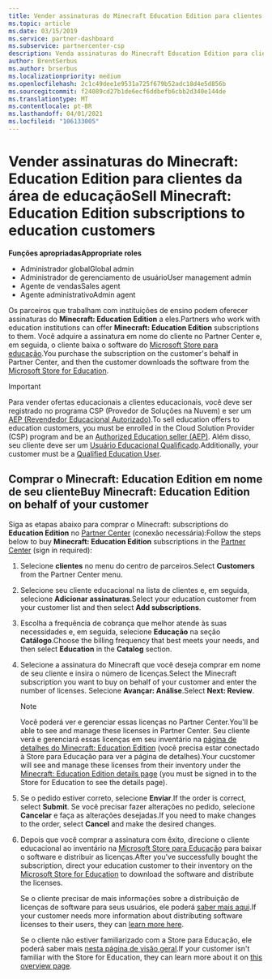 ```yaml
---
title: Vender assinaturas do Minecraft Education Edition para clientes da área de educação
ms.topic: article
ms.date: 03/15/2019
ms.service: partner-dashboard
ms.subservice: partnercenter-csp
description: Venda assinaturas do Minecraft Education Edition para clientes de educação qualificados que podem baixá-las da Microsoft Education Store.
author: BrentSerbus
ms.author: brserbus
ms.localizationpriority: medium
ms.openlocfilehash: 2c1c49dee1e9531a725f679b52adc18d4e5d856b
ms.sourcegitcommit: f24089cd27b1de6ecf6ddbefb6cbb2d340e144de
ms.translationtype: MT
ms.contentlocale: pt-BR
ms.lasthandoff: 04/01/2021
ms.locfileid: "106133005"
---
```

# <a name="sell-minecraft-education-edition-subscriptions-to-education-customers"></a><span data-ttu-id="ba756-103">Vender assinaturas do Minecraft: Education Edition para clientes da área de educação</span><span class="sxs-lookup"><span data-stu-id="ba756-103">Sell Minecraft: Education Edition subscriptions to education customers</span></span>

<span data-ttu-id="ba756-104">**Funções apropriadas**</span><span class="sxs-lookup"><span data-stu-id="ba756-104">**Appropriate roles**</span></span>

- <span data-ttu-id="ba756-105">Administrador global</span><span class="sxs-lookup"><span data-stu-id="ba756-105">Global admin</span></span>
- <span data-ttu-id="ba756-106">Administrador de gerenciamento de usuário</span><span class="sxs-lookup"><span data-stu-id="ba756-106">User management admin</span></span>
- <span data-ttu-id="ba756-107">Agente de vendas</span><span class="sxs-lookup"><span data-stu-id="ba756-107">Sales agent</span></span>
- <span data-ttu-id="ba756-108">Agente administrativo</span><span class="sxs-lookup"><span data-stu-id="ba756-108">Admin agent</span></span>

<span data-ttu-id="ba756-109">Os parceiros que trabalham com instituições de ensino podem oferecer assinaturas do **Minecraft: Education Edition** a eles.</span><span class="sxs-lookup"><span data-stu-id="ba756-109">Partners who work with education institutions can offer **Minecraft: Education Edition** subscriptions to them.</span></span> <span data-ttu-id="ba756-110">Você adquire a assinatura em nome do cliente no Partner Center e, em seguida, o cliente baixa o software do [Microsoft Store para educação](https://educationstore.microsoft.com).</span><span class="sxs-lookup"><span data-stu-id="ba756-110">You purchase the subscription on the customer's behalf in Partner Center, and then the customer downloads the software from the [Microsoft Store for Education](https://educationstore.microsoft.com).</span></span> 

>[!IMPORTANT]
><span data-ttu-id="ba756-111">Para vender ofertas educacionais a clientes educacionais, você deve ser registrado no programa CSP (Provedor de Soluções na Nuvem) e ser um [AEP (Revendedor Educacional Autorizado)](https://www.mepn.com).</span><span class="sxs-lookup"><span data-stu-id="ba756-111">To sell education offers to education customers, you must be enrolled in the Cloud Solution Provider (CSP) program and be an [Authorized Education seller (AEP)](https://www.mepn.com).</span></span> <span data-ttu-id="ba756-112">Além disso, seu cliente deve ser um [Usuário Educacional Qualificado](https://www.microsoftvolumelicensing.com/DocumentSearch.aspx?Mode=3&DocumentTypeId=7).</span><span class="sxs-lookup"><span data-stu-id="ba756-112">Additionally, your customer must be a [Qualified Education User](https://www.microsoftvolumelicensing.com/DocumentSearch.aspx?Mode=3&DocumentTypeId=7).</span></span>  

 
## <a name="buy-minecraft-education-edition-on-behalf-of-your-customer"></a><span data-ttu-id="ba756-113">Comprar o **Minecraft: Education Edition** em nome de seu cliente</span><span class="sxs-lookup"><span data-stu-id="ba756-113">Buy **Minecraft: Education Edition** on behalf of your customer</span></span>

<span data-ttu-id="ba756-114">Siga as etapas abaixo para comprar o Minecraft: subscriptions do **Education Edition** no [Partner Center](https://partnercenter.microsoft.com/pcv/dashboard/overview
) (conexão necessária):</span><span class="sxs-lookup"><span data-stu-id="ba756-114">Follow the steps below to buy **Minecraft: Education Edition** subscriptions in the [Partner Center](https://partnercenter.microsoft.com/pcv/dashboard/overview
) (sign in required):</span></span>

  1.  <span data-ttu-id="ba756-115">Selecione **clientes** no menu do centro de parceiros.</span><span class="sxs-lookup"><span data-stu-id="ba756-115">Select **Customers** from the Partner Center menu.</span></span>
  
  2.  <span data-ttu-id="ba756-116">Selecione seu cliente educacional na lista de clientes e, em seguida, selecione **Adicionar assinaturas**.</span><span class="sxs-lookup"><span data-stu-id="ba756-116">Select your education customer from your customer list and then select **Add subscriptions**.</span></span>
  
  3.  <span data-ttu-id="ba756-117">Escolha a frequência de cobrança que melhor atende às suas necessidades e, em seguida, selecione **Educação** na seção **Catálogo**.</span><span class="sxs-lookup"><span data-stu-id="ba756-117">Choose the billing frequency that best meets your needs, and then select **Education** in the **Catalog** section.</span></span>

  4.  <span data-ttu-id="ba756-118">Selecione a assinatura do Minecraft que você deseja comprar em nome de seu cliente e insira o número de licenças.</span><span class="sxs-lookup"><span data-stu-id="ba756-118">Select the Minecraft subscription you want to buy on behalf of your customer and enter the number of licenses.</span></span> <span data-ttu-id="ba756-119">Selecione **Avançar: Análise**.</span><span class="sxs-lookup"><span data-stu-id="ba756-119">Select **Next: Review**.</span></span>

      >[!NOTE]
      ><span data-ttu-id="ba756-120">Você poderá ver e gerenciar essas licenças no Partner Center.</span><span class="sxs-lookup"><span data-stu-id="ba756-120">You'll be able to see and manage these licenses in Partner Center.</span></span> <span data-ttu-id="ba756-121">Seu cliente verá e gerenciará essas licenças em seu inventário na [página de detalhes do Minecraft: Education Edition](https://educationstore.microsoft.com/store/details/minecraft-education-edition/9nblggh4r2r6) (você precisa estar conectado à Store para Educação para ver a página de detalhes).</span><span class="sxs-lookup"><span data-stu-id="ba756-121">Your cucstomer will see and manage these licenses from their inventory under the [Minecraft: Education Edition details page](https://educationstore.microsoft.com/store/details/minecraft-education-edition/9nblggh4r2r6) (you must be signed in to the Store for Education to see the details page).</span></span> 

  5.  <span data-ttu-id="ba756-122">Se o pedido estiver correto, selecione **Enviar**.</span><span class="sxs-lookup"><span data-stu-id="ba756-122">If the order is correct, select **Submit**.</span></span> <span data-ttu-id="ba756-123">Se você precisar fazer alterações no pedido, selecione **Cancelar** e faça as alterações desejadas.</span><span class="sxs-lookup"><span data-stu-id="ba756-123">If you need to make changes to the order, select **Cancel** and make the desired changes.</span></span>   

  6.  <span data-ttu-id="ba756-124">Depois que você comprar a assinatura com êxito, direcione o cliente educacional ao inventário na [Microsoft Store para Educação](https://educationstore.microsoft.com) para baixar o software e distribuir as licenças.</span><span class="sxs-lookup"><span data-stu-id="ba756-124">After you've successfully bought the subscription, direct your education customer to their inventory on the [Microsoft Store for Education](https://educationstore.microsoft.com) to download the software and distribute the licenses.</span></span>

      <span data-ttu-id="ba756-125">Se o cliente precisar de mais informações sobre a distribuição de licenças de software para seus usuários, ele poderá [saber mais aqui](/education/windows/school-get-minecraft#distribute-minecraft).</span><span class="sxs-lookup"><span data-stu-id="ba756-125">If your customer needs more information about distributing software licenses to their users, they can [learn more here](/education/windows/school-get-minecraft#distribute-minecraft).</span></span>  
  
      <span data-ttu-id="ba756-126">Se o cliente não estiver familiarizado com a Store para Educação, ele poderá saber mais [nesta página de visão geral](/microsoft-store/windows-store-for-business-overview).</span><span class="sxs-lookup"><span data-stu-id="ba756-126">If your customer isn't familiar with the Store for Education, they can learn more about it on [this overview page](/microsoft-store/windows-store-for-business-overview).</span></span>  

